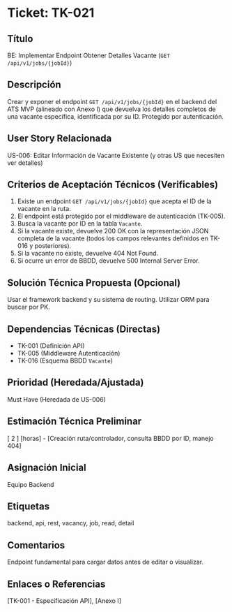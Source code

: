 # Ticket: TK-021

## Título
BE: Implementar Endpoint Obtener Detalles Vacante (`GET /api/v1/jobs/{jobId}`)

## Descripción
Crear y exponer el endpoint `GET /api/v1/jobs/{jobId}` en el backend del ATS MVP (alineado con Anexo I) que devuelva los detalles completos de una vacante específica, identificada por su ID. Protegido por autenticación.

## User Story Relacionada
US-006: Editar Información de Vacante Existente (y otras US que necesiten ver detalles)

## Criterios de Aceptación Técnicos (Verificables)
1.  Existe un endpoint `GET /api/v1/jobs/{jobId}` que acepta el ID de la vacante en la ruta.
2.  El endpoint está protegido por el middleware de autenticación (TK-005).
3.  Busca la vacante por ID en la tabla `Vacante`.
4.  Si la vacante existe, devuelve 200 OK con la representación JSON completa de la vacante (todos los campos relevantes definidos en TK-016 y posteriores).
5.  Si la vacante no existe, devuelve 404 Not Found.
6.  Si ocurre un error de BBDD, devuelve 500 Internal Server Error.

## Solución Técnica Propuesta (Opcional)
Usar el framework backend y su sistema de routing. Utilizar ORM para buscar por PK.

## Dependencias Técnicas (Directas)
* TK-001 (Definición API)
* TK-005 (Middleware Autenticación)
* TK-016 (Esquema BBDD `Vacante`)

## Prioridad (Heredada/Ajustada)
Must Have (Heredada de US-006)

## Estimación Técnica Preliminar
[ 2 ] [horas] - [Creación ruta/controlador, consulta BBDD por ID, manejo 404]

## Asignación Inicial
Equipo Backend

## Etiquetas
backend, api, rest, vacancy, job, read, detail

## Comentarios
Endpoint fundamental para cargar datos antes de editar o visualizar.

## Enlaces o Referencias
[TK-001 - Especificación API], [Anexo I]